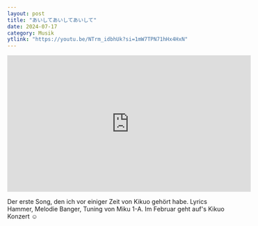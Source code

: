 ```yaml
---
layout: post
title: "あいしてあいしてあいして"
date: 2024-07-17
category: Musik
ytlink: "https://youtu.be/NTrm_idbhUk?si=1mW7TPN71hHx4HxN"
---
```


<iframe width="560" height="315" src="https://www.youtube.com/embed/NTrm_idbhUk?si=1mW7TPN71hHx4HxN&amp;controls=1" title="YouTube video player" frameborder="0" allow="accelerometer; autoplay; clipboard-write; encrypted-media; gyroscope; picture-in-picture; web-share" referrerpolicy="strict-origin-when-cross-origin" allowfullscreen></iframe>

Der erste Song, den ich vor einiger Zeit von Kikuo gehört habe. Lyrics Hammer, Melodie Banger, Tuning von Miku 1-A. Im
Februar geht auf's Kikuo Konzert ☺